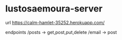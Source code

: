 # lustosaemoura-server
url https://calm-hamlet-35252.herokuapp.com/

endpoints 
  /posts -> get,post,put,delete
  /email -> post